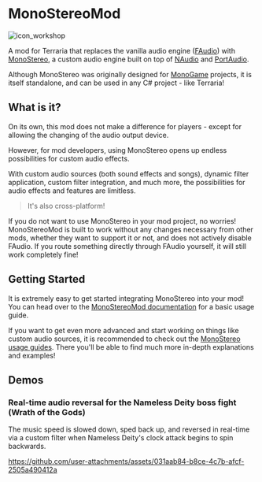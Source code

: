 # MonoStereoMod
![icon_workshop](https://github.com/user-attachments/assets/f838ce1e-8162-4556-b94a-8a57eae68b55)

A mod for Terraria that replaces the vanilla audio engine ([FAudio](https://github.com/FNA-XNA/FAudio/tree/master)) with [MonoStereo](https://github.com/NycroV/MonoStereo), a custom audio engine built on top of [NAudio](https://github.com/naudio/NAudio/tree/master) and [PortAudio](https://github.com/PortAudio/portaudio).

Although MonoStereo was originally designed for [MonoGame](https://github.com/MonoGame/MonoGame) projects, it is itself standalone, and can be used in any C# project - like Terraria!

## What is it?

On its own, this mod does not make a difference for players - except for allowing the changing of the audio output device.

However, for mod developers, using MonoStereo opens up endless possibilities for custom audio effects.

With custom audio sources (both sound effects and songs), dynamic filter application, custom filter integration, and much more, the possibilities for audio effects and features are limitless.

> It's also cross-platform!

If you do not want to use MonoStereo in your mod project, no worries! MonoStereoMod is built to work without any changes necessary from other mods, whether they want to support it or not, and does not actively disable FAudio. If you route something directly through FAudio yourself, it will still work completely fine!

## Getting Started
It is extremely easy to get started integrating MonoStereo into your mod! You can head over to the [MonoStereoMod documentation](https://github.com/NycroV/MonoStereoMod/blob/master/docs/USAGE.md) for a basic usage guide.

If you want to get even more advanced and start working on things like custom audio sources, it is recommended to check out the [MonoStereo usage guides](https://github.com/NycroV/MonoStereo/tree/master/docs). There you'll be able to find much more in-depth explanations and examples!

## Demos
### Real-time audio reversal for the Nameless Deity boss fight (Wrath of the Gods)
The music speed is slowed down, sped back up, and reversed in real-time via a custom filter when Nameless Deity's clock attack begins to spin backwards.

https://github.com/user-attachments/assets/031aab84-b8ce-4c7b-afcf-2505a490412a
